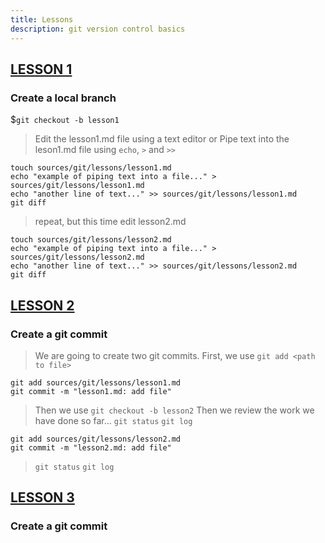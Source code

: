 ```yaml
---
title: Lessons
description: git version control basics
---
```


## [LESSON 1](lessons/lesson1.md)
### Create a local branch

$`git checkout -b lesson1`

> Edit the lesson1.md file using a text editor
> or
> Pipe text into the leson1.md file using `echo`, `>` and `>>`

```
touch sources/git/lessons/lesson1.md
echo "example of piping text into a file..." > sources/git/lessons/lesson1.md
echo "another line of text..." >> sources/git/lessons/lesson1.md
git diff
```
> repeat, but this time edit lesson2.md
```
touch sources/git/lessons/lesson2.md
echo "example of piping text into a file..." > sources/git/lessons/lesson2.md
echo "another line of text..." >> sources/git/lessons/lesson2.md
git diff
```


## [LESSON 2](lessons/lesson2.md)
### Create a git commit
> We are going to create two git commits.
> First, we use `git add <path to file>`
```
git add sources/git/lessons/lesson1.md
git commit -m "lesson1.md: add file"
```
> Then we use `git checkout -b lesson2`
> Then we review the work we have done so far...
> `git status`
> `git log`
```
git add sources/git/lessons/lesson2.md
git commit -m "lesson2.md: add file"
```
> `git status`
> `git log`


## [LESSON 3](lesson3.md)
### Create a git commit